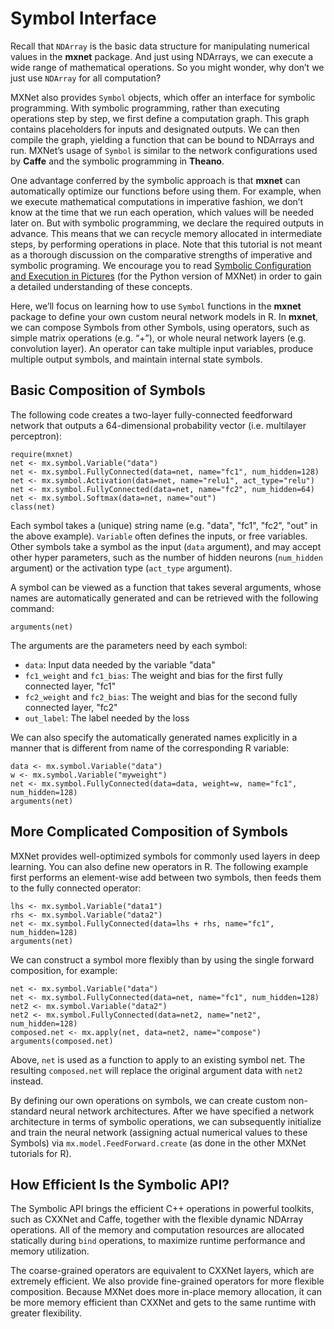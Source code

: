# Symbol Interface

Recall that ``NDArray`` is the basic data structure for manipulating numerical values in the **mxnet** package. And just using NDArrays, we can execute a wide range of mathematical operations. So you might wonder, why don’t we just use ``NDArray`` for all computation?

MXNet also provides ``Symbol`` objects, which offer an interface for symbolic programming. With symbolic programming, rather than executing operations step by step, we first define a computation graph. This graph contains placeholders for inputs and designated outputs. We can then compile the graph, yielding a function that can be bound to NDArrays and run. MXNet’s usage of ``Symbol`` is similar to the network configurations used by **Caffe** and the symbolic programming in **Theano**. 

One advantage conferred by the symbolic approach is that **mxnet** can automatically optimize our functions before using them. For example, when we execute mathematical computations in imperative fashion, we don’t know at the time that we run each operation, which values will be needed later on. But with symbolic programming, we declare the required outputs in advance. This means that we can recycle memory allocated in intermediate steps, by performing operations in place.
Note that this tutorial is not meant as a thorough discussion on the comparative strengths of imperative and symbolic programing. We encourage you to read [Symbolic Configuration and Execution in Pictures](https://mxnet.incubator.apache.org/api/python/symbol_in_pictures/symbol_in_pictures.html) (for the Python version of MXNet) in order to gain a detailed understanding of these concepts.

Here, we’ll focus on learning how to use ``Symbol`` functions in the **mxnet** package to define your own custom neural network models in R. In **mxnet**, we can compose Symbols from other Symbols, using operators, such as simple matrix operations (e.g. “+”), or whole neural network layers (e.g. convolution layer). An operator can take multiple input variables, produce multiple output symbols, and maintain internal state symbols.




## Basic Composition of Symbols

The following code creates a two-layer fully-connected feedforward network that outputs a 64-dimensional probability vector (i.e. multilayer perceptron):

```{.python .input  n=1}
require(mxnet)
net <- mx.symbol.Variable("data")
net <- mx.symbol.FullyConnected(data=net, name="fc1", num_hidden=128)
net <- mx.symbol.Activation(data=net, name="relu1", act_type="relu")
net <- mx.symbol.FullyConnected(data=net, name="fc2", num_hidden=64)
net <- mx.symbol.Softmax(data=net, name="out")
class(net)
```

Each symbol takes a (unique) string name (e.g. "data", "fc1", "fc2", "out" in the above example). 
``Variable`` often defines the inputs, or free variables. 
Other symbols take a symbol as the input (``data`` argument), and may accept other hyper parameters, such as the number of hidden neurons (``num_hidden`` argument) or the activation type (``act_type`` argument).

A symbol can be viewed as a function that takes several arguments, whose names are automatically generated and can be retrieved with the following command:

```{.python .input  n=2}
arguments(net)
```

The arguments are the parameters need by each symbol:

- ``data``: Input data needed by the variable "data"
- ``fc1_weight`` and ``fc1_bias``: The weight and bias for the first fully connected layer, "fc1"
- ``fc2_weight`` and ``fc2_bias``: The weight and bias for the second fully connected layer, "fc2"
- ``out_label``: The label needed by the loss

We can also specify the automatically generated names explicitly in a manner that is different from name of the corresponding R variable:

```{.python .input  n=3}
data <- mx.symbol.Variable("data")
w <- mx.symbol.Variable("myweight")
net <- mx.symbol.FullyConnected(data=data, weight=w, name="fc1", num_hidden=128)
arguments(net)
```

## More Complicated Composition of Symbols

MXNet provides well-optimized symbols for commonly used layers in deep learning. 
You can also define new operators in R. The following example first performs an element-wise add between two symbols, then feeds them to the fully connected operator:

```{.python .input  n=4}
lhs <- mx.symbol.Variable("data1")
rhs <- mx.symbol.Variable("data2")
net <- mx.symbol.FullyConnected(data=lhs + rhs, name="fc1", num_hidden=128)
arguments(net)
```

We can construct a symbol more flexibly than by using the single forward composition, for example:

```{.python .input  n=5}
net <- mx.symbol.Variable("data")
net <- mx.symbol.FullyConnected(data=net, name="fc1", num_hidden=128)
net2 <- mx.symbol.Variable("data2")
net2 <- mx.symbol.FullyConnected(data=net2, name="net2", num_hidden=128)
composed.net <- mx.apply(net, data=net2, name="compose")
arguments(composed.net)
```

Above, ``net`` is used as a function to apply to an existing symbol net. The resulting ``composed.net`` will replace the original argument data with ``net2`` instead. 

By defining our own operations on symbols, we can create custom non-standard neural network architectures.
After we have specified a network architecture in terms of symbolic operations, we can subsequently initialize and train the neural network (assigning actual numerical values to these Symbols) via ``mx.model.FeedForward.create`` (as done in the other MXNet tutorials for R).


## How Efficient Is the Symbolic API?

The Symbolic API brings the efficient C++ operations in powerful toolkits, such as CXXNet and Caffe, together with the flexible dynamic NDArray operations. All of the memory and computation resources are allocated statically during ``bind`` operations, to maximize runtime performance and memory utilization.

The coarse-grained operators are equivalent to CXXNet layers, which are extremely efficient. We also provide fine-grained operators for more flexible composition. Because MXNet does more in-place memory allocation, it can be more memory efficient than CXXNet and gets to the same runtime with greater flexibility.
